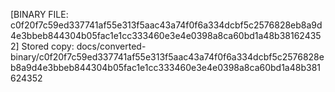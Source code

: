 [BINARY FILE: c0f20f7c59ed337741af55e313f5aac43a74f0f6a334dcbf5c2576828eb8a9d4e3bbeb844304b05fac1e1cc333460e3e4e0398a8ca60bd1a48b381624352]
Stored copy: docs/converted-binary/c0f20f7c59ed337741af55e313f5aac43a74f0f6a334dcbf5c2576828eb8a9d4e3bbeb844304b05fac1e1cc333460e3e4e0398a8ca60bd1a48b381624352
